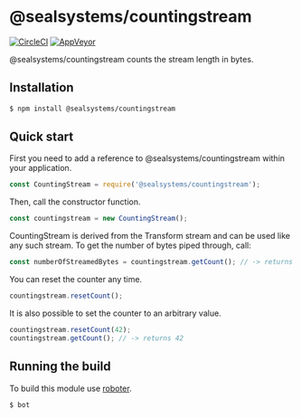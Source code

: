 # @sealsystems/countingstream

[![CircleCI](https://circleci.com/gh/sealsystems/node-countingstream.svg?style=svg)](https://circleci.com/gh/sealsystems/node-countingstream)
[![AppVeyor](https://ci.appveyor.com/api/projects/status/b87tp7eg07rn4jpv?svg=true)](https://ci.appveyor.com/project/Plossys/node-countingstream)

@sealsystems/countingstream counts the stream length in bytes.

## Installation

```bash
$ npm install @sealsystems/countingstream
```

## Quick start

First you need to add a reference to @sealsystems/countingstream within your application.

```javascript
const CountingStream = require('@sealsystems/countingstream');
```

Then, call the constructor function.

```javascript
const countingstream = new CountingStream();
```

CountingStream is derived from the Transform stream and can be used like any such stream. To get the number of bytes piped through, call:

```javascript
const numberOfStreamedBytes = countingstream.getCount(); // -> returns the number of bytes streamed so far
```

You can reset the counter any time.

```javascript
countingstream.resetCount();
```

It is also possible to set the counter to an arbitrary value.

```javascript
countingstream.resetCount(42);
countingstream.getCount(); // -> returns 42
```

## Running the build

To build this module use [roboter](https://www.npmjs.com/package/roboter).

```bash
$ bot
```

